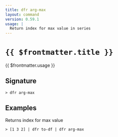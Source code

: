 ```yaml
---
title: dfr arg-max
layout: command
version: 0.59.1
usage: |
  Return index for max value in series
---
```


# `{{ $frontmatter.title }}`

<div style='white-space: pre-wrap;'>{{ $frontmatter.usage }}</div>

## Signature

```> dfr arg-max ```

## Examples

Returns index for max value
```shell
> [1 3 2] | dfr to-df | dfr arg-max
```
